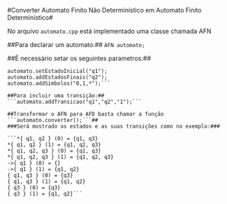 #Converter Automato Finito Não Determinístico em Automato Finito Determinístico#

No arquivo ```automato.cpp``` está implementado uma classe chamada AFN 

##Para declarar um automato:##
```AFN automato;``` 

##É necessário setar os seguintes parametros:##

```automato.addEstados("q1,q2,q3");
automato.setEstadoInicial("q1");
automato.addEstadosFinais("q2");
automato.addSimbolos("0,1,*");```

##Para incluir uma transição:##
```automato.addTransicao("q1","q2","1");```

##Transformar o AFN para AFD basta chamar a função ```automato.converter();```##
###Será mostrado os estados e as suas transições como no exemplo:###

```*{ q1, q2 } (0) = {q1, q3}
*{ q1, q2 } (1) = {q1, q2, q3}
*{ q1, q2, q3 } (0) = {q1, q3}
*{ q1, q2, q3 } (1) = {q1, q2, q3}
->{ q1 } (0) = {}
->{ q1 } (1) = {q1, q2}
{ q1, q3 } (0) = {q3}
{ q1, q3 } (1) = {q1, q2}
{ q3 } (0) = {q3}
{ q3 } (1) = {q1, q2}```

